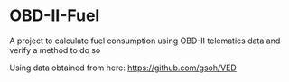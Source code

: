 # OBD-II-Fuel
A project to calculate fuel consumption using OBD-II telematics data and verify a method to do so 

Using data obtained from here: https://github.com/gsoh/VED
